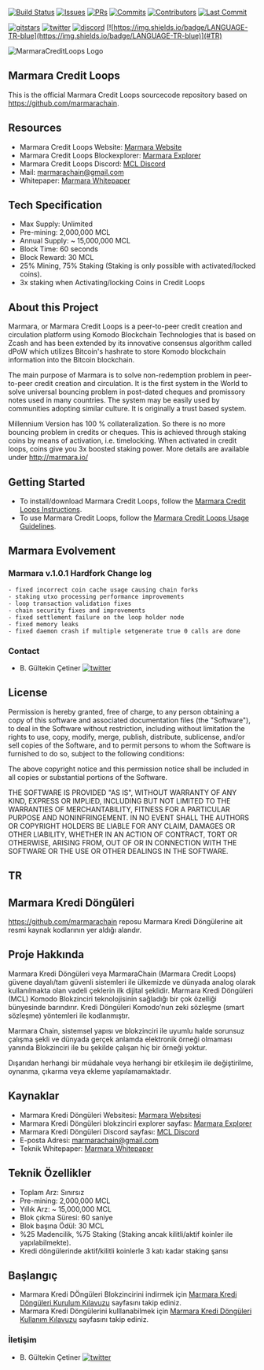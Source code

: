 [![Build Status](https://travis-ci.org/KomodoPlatform/komodo.svg?branch=master)](https://travis-ci.org/KomodoPlatform/komodo)
[![Issues](https://img.shields.io/github/issues-raw/komodoplatform/komodo)](https://github.com/KomodoPlatform/komodo/issues)
[![PRs](https://img.shields.io/github/issues-pr-closed/komodoplatform/komodo)](https://github.com/KomodoPlatform/komodo/pulls)
[![Commits](https://img.shields.io/github/commit-activity/y/komodoplatform/komodo)](https://github.com/KomodoPlatform/komodo/commits/dev)
[![Contributors](https://img.shields.io/github/contributors/komodoplatform/komodo)](https://github.com/KomodoPlatform/komodo/graphs/contributors)
[![Last Commit](https://img.shields.io/github/last-commit/komodoplatform/komodo)](https://github.com/KomodoPlatform/komodo/graphs/commit-activity)


[![gitstars](https://img.shields.io/github/stars/komodoplatform/komodo?style=social)](https://github.com/KomodoPlatform/komodo/stargazers)
[![twitter](https://img.shields.io/twitter/follow/marmarachain?style=social)](https://twitter.com/marmarachain)
[![discord](https://img.shields.io/discord/412898016371015680)](https://discord.gg/QZNMw73)
[![https://img.shields.io/badge/LANGUAGE-TR-blue](https://img.shields.io/badge/LANGUAGE-TR-blue)](#TR)

![MarmaraCreditLoops Logo](https://raw.githubusercontent.com/marmarachain/Marmara-v.1.0/master/MCL-Logo.png "Marmara Credit Loops Logo")

## Marmara Credit Loops

This is the official Marmara Credit Loops sourcecode repository based on https://github.com/marmarachain. 

## Resources

- Marmara Credit Loops Website: [Marmara Website](http://marmara.io/)
- Marmara Credit Loops Blockexplorer: [Marmara Explorer](http://explorer.marmara.io/)
- Marmara Credit Loops Discord: [MCL Discord](https://discord.com/invite/DZDPAd)
- Mail: [marmarachain@gmail.com](mailto:marmarachain@gmail.com)
- Whitepaper: [Marmara Whitepaper](http://marmara.io/IMSS2019_WhitePaper_English.pdf)


## Tech Specification
- Max Supply: Unlimited
- Pre-mining: 2,000,000 MCL
- Annual Supply: ~ 15,000,000 MCL
- Block Time: 60 seconds
- Block Reward:  30 MCL
- 25% Mining, 75% Staking (Staking is only possible with activated/locked coins).
- 3x staking when Activating/locking Coins in Credit Loops

## About this Project

Marmara, or Marmara Credit Loops is a peer-to-peer credit creation and circulation platform using Komodo Blockchain Technologies that is based on Zcash and has been extended by its innovative consensus algorithm called dPoW which utilizes Bitcoin's hashrate to store Komodo blockchain information into the Bitcoin blockchain. 

The main purpose of Marmara is to solve non-redemption problem in peer-to-peer credit creation and circulation. It is the first system in the World to solve universal bouncing problem in post-dated cheques and promissory notes used in many countries. The system may be easily used by communities adopting similar culture. It is originally a trust based system.

Millennium Version has 100 % collateralization. So there is no more bouncing problem in credits or cheques. This is achieved through staking coins by means of activation, i.e. timelocking. When activated in credit loops, coins give you 3x boosted staking power.
More details are available under http://marmara.io/

## Getting Started

- To install/download Marmara Credit Loops, follow the [Marmara Credit Loops Instructions](https://github.com/marmarachain/Marmara-v.1.0/blob/master/MCLInstallationGuide.md).
- To use Marmara Credit Loops, follow the [Marmara Credit Loops Usage Guidelines](https://github.com/marmarachain/Marmara-v.1.0/blob/master/MCLUsageGuide.md).

## Marmara Evolvement
### Marmara v.1.0.1 Hardfork Change log
```
- fixed incorrect coin cache usage causing chain forks
- staking utxo processing performance improvements
- loop transaction validation fixes
- chain security fixes and improvements
- fixed settlement failure on the loop holder node
- fixed memory leaks
- fixed daemon crash if multiple setgenerate true 0 calls are done
```

### Contact
- B. Gültekin Çetiner [![twitter](https://img.shields.io/twitter/follow/drcetiner?style=social)](https://twitter.com/drcetiner )

License
---
Permission is hereby granted, free of charge, to any person obtaining a copy of this software and associated documentation files (the "Software"), to deal in the Software without restriction, including without limitation the rights to use, copy, modify, merge, publish, distribute, sublicense, and/or sell copies of the Software, and to permit persons to whom the Software is furnished to do so, subject to the following conditions:

The above copyright notice and this permission notice shall be included in all copies or substantial portions of the Software.

THE SOFTWARE IS PROVIDED "AS IS", WITHOUT WARRANTY OF ANY KIND, EXPRESS OR IMPLIED, INCLUDING BUT NOT LIMITED TO THE WARRANTIES OF MERCHANTABILITY, FITNESS FOR A PARTICULAR PURPOSE AND NONINFRINGEMENT. IN NO EVENT SHALL THE AUTHORS OR COPYRIGHT HOLDERS BE LIABLE FOR ANY CLAIM, DAMAGES OR OTHER LIABILITY, WHETHER IN AN ACTION OF CONTRACT, TORT OR OTHERWISE, ARISING FROM, OUT OF OR IN CONNECTION WITH THE SOFTWARE OR THE USE OR OTHER DEALINGS IN THE SOFTWARE.

## TR
## Marmara Kredi Döngüleri
https://github.com/marmarachain reposu Marmara Kredi Döngülerine ait resmi kaynak kodlarının yer aldığı alandır.

## Proje Hakkında
Marmara Kredi Döngüleri veya MarmaraChain (Marmara Credit Loops) güvene dayalı/tam güvenli sistemleri ile ülkemizde ve dünyada analog olarak kullanılmakta olan vadeli çeklerin ilk dijital şeklidir. Marmara Kredi Döngüleri (MCL) Komodo Blokzinciri teknolojisinin sağladığı bir çok özelliği bünyesinde barındırır. Kredi Döngüleri Komodo’nun zeki sözleşme (smart sözleşme) yöntemleri ile kodlanmıştır. 

Marmara Chain, sistemsel yapısı ve blokzinciri ile uyumlu halde sorunsuz çalışma şekli ve dünyada gerçek anlamda elektronik örneği olmaması yanında Blokzinciri ile bu şekilde çalışan hiç bir örneği yoktur.

Dışarıdan herhangi bir müdahale veya herhangi bir etkileşim ile değiştirilme, oynanma, çıkarma veya ekleme yapılamamaktadır.

## Kaynaklar

- Marmara Kredi Döngüleri Websitesi: [Marmara Websitesi](http://marmara.io/)
- Marmara Kredi Döngüleri blokzinciri explorer sayfası: [Marmara Explorer](http://explorer.marmara.io/)
- Marmara Kredi Döngüleri Discord sayfası: [MCL Discord](https://discord.com/invite/DZDPAd)
- E-posta Adresi: [marmarachain@gmail.com](mailto:marmarachain@gmail.com)
- Teknik Whitepaper: [Marmara Whitepaper](http://marmara.io/IMSS2019_WhitePaper_English.pdf)


## Teknik Özellikler
- Toplam Arz: Sınırsız
- Pre-mining: 2,000,000 MCL
- Yıllık Arz: ~ 15,000,000 MCL
- Blok çıkma Süresi: 60 saniye
- Blok başına Ödül:  30 MCL
- %25 Madencilik, %75 Staking (Staking ancak kilitli/aktif koinler ile yapılabilmekte).
- Kredi döngülerinde aktif/kilitli koinlerle 3 katı kadar staking şansı

## Başlangıç

- Marmara Kredi DÖngüleri Blokzincirini indirmek için [Marmara Kredi Döngüleri Kurulum Kılavuzu](https://github.com/marmarachain/Marmara-v.1.0/blob/master/MCLInstallationGuide_TR.md) sayfasını takip ediniz.
- Marmara Kredi Döngülerini kulllanabilmek için [Marmara Kredi Döngüleri Kullanım Kılavuzu](https://github.com/marmarachain/Marmara-v.1.0/blob/master/MCLUsageGuide_TR.md) sayfasını takip ediniz.

### İletişim
- B. Gültekin Çetiner [![twitter](https://img.shields.io/twitter/follow/drcetiner?style=social)](https://twitter.com/drcetiner )
